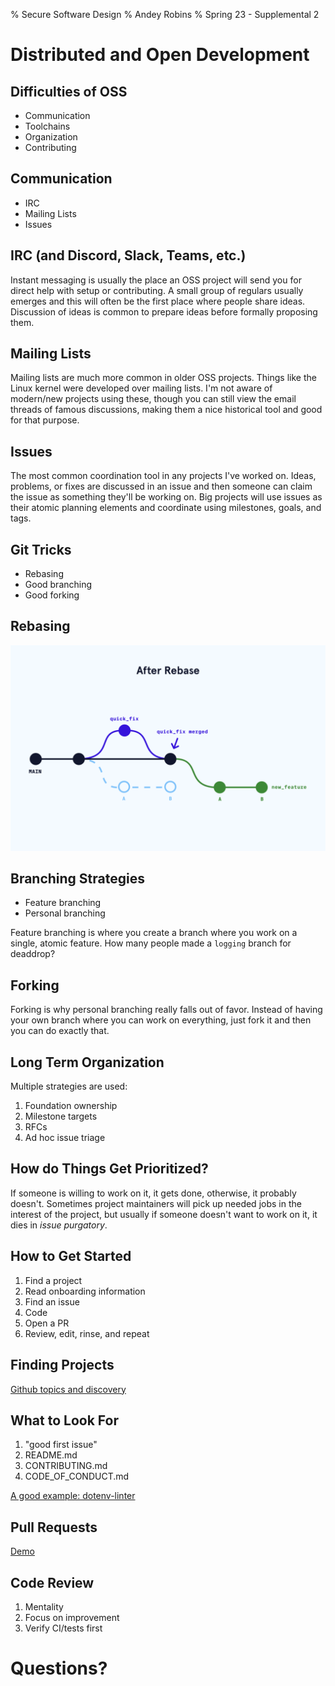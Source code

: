 % Secure Software Design
% Andey Robins
% Spring 23 - Supplemental 2

# Distributed and Open Development

## Difficulties of OSS

- Communication
- Toolchains
- Organization
- Contributing

## Communication

- IRC
- Mailing Lists
- Issues

## IRC (and Discord, Slack, Teams, etc.)

Instant messaging is usually the place an OSS project will send you for direct help with setup or contributing. A small group of regulars usually emerges and this will often be the first place where people share ideas. Discussion of ideas is common to prepare ideas before formally proposing them.

## Mailing Lists

Mailing lists are much more common in older OSS projects. Things like the Linux kernel were developed over mailing lists. I'm not aware of modern/new projects using these, though you can still view the email threads of famous discussions, making them a nice historical tool and good for that purpose.

## Issues

The most common coordination tool in any projects I've worked on. Ideas, problems, or fixes are discussed in an issue and then someone can claim the issue as something they'll be working on. Big projects will use issues as their atomic planning elements and coordinate using milestones, goals, and tags.

## Git Tricks

- Rebasing
- Good branching
- Good forking

## Rebasing

![Rebasing Visual](./ssd/assets/X2/rebase.png)

## Branching Strategies

- Feature branching
- Personal branching

Feature branching is where you create a branch where you work on a single, atomic feature. How many people made a `logging` branch for deaddrop?

## Forking

Forking is why personal branching really falls out of favor. Instead of having your own branch where you can work on everything, just fork it and then you can do exactly that.

## Long Term Organization

Multiple strategies are used:

1. Foundation ownership
2. Milestone targets
3. RFCs
4. Ad hoc issue triage

## How do Things Get Prioritized?

If someone is willing to work on it, it gets done, otherwise, it probably doesn't. Sometimes project maintainers will pick up needed jobs in the interest of the project, but usually if someone doesn't want to work on it, it dies in _issue purgatory_.

## How to Get Started

1. Find a project
2. Read onboarding information
3. Find an issue
4. Code
5. Open a PR
6. Review, edit, rinse, and repeat

## Finding Projects

[Github topics and discovery](https://github.com/topics)

## What to Look For

1. "good first issue"
2. README.md
3. CONTRIBUTING.md
4. CODE_OF_CONDUCT.md

[A good example: dotenv-linter](https://github.com/dotenv-linter/dotenv-linter)

## Pull Requests

[Demo](https://github.com/dr-brutalov/deaddrop-rs)

## Code Review

1. Mentality
2. Focus on improvement
3. Verify CI/tests first

# Questions?